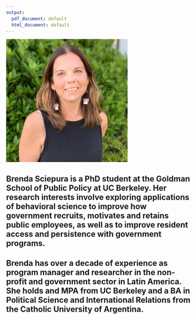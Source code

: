 ```yaml
---
output:
  pdf_document: default
  html_document: default
---
```


![Brenda Sciepura](brendapic.png)

## Brenda Sciepura is a PhD student at the Goldman School of Public Policy at UC Berkeley. Her research interests involve exploring applications of behavioral science to improve how government recruits, motivates and retains public employees, as well as to improve resident access and persistence with government programs.

## Brenda has over a decade of experience as program manager and researcher in the non-profit and government sector in Latin America. She holds and MPA from UC Berkeley and a BA in Political Science and International Relations from the Catholic University of Argentina.


